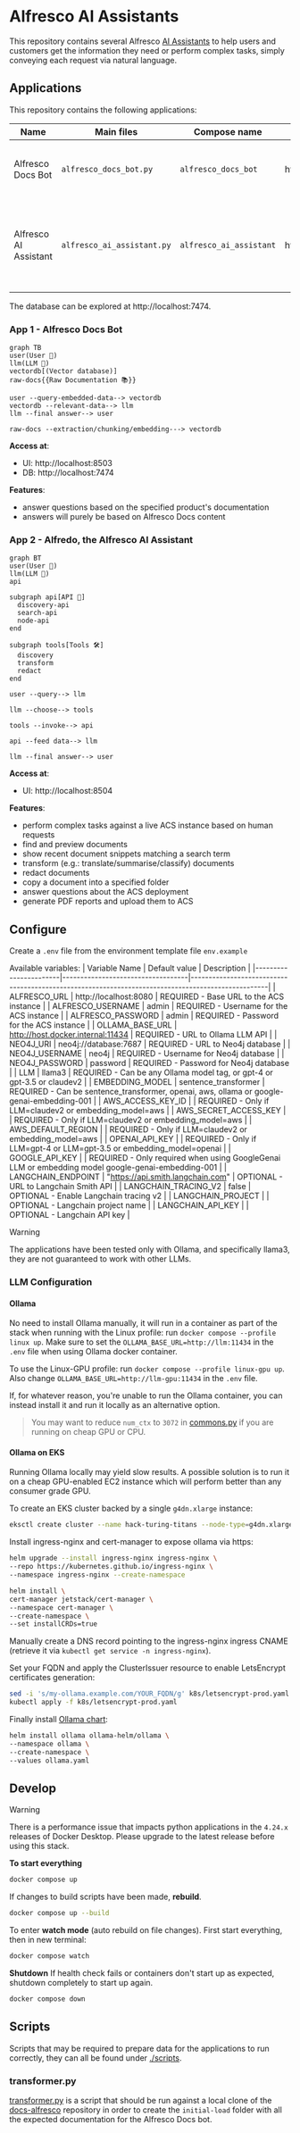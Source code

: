 # Alfresco AI Assistants

This repository contains several Alfresco [AI Assistants](https://en.wikipedia.org/wiki/Virtual_assistant) to help users
and customers get the information they need or perform complex tasks, simply conveying each request via natural language.

## Applications

This repository contains the following applications:

| Name                  | Main files                 | Compose name            | URLs                  | Description                                                                          |
|-----------------------|----------------------------|-------------------------|-----------------------|--------------------------------------------------------------------------------------|
| Alfresco Docs Bot     | `alfresco_docs_bot.py`     | `alfresco_docs_bot`     | http://localhost:8503 | Ingest the Alfresco documentation and ask it questions.                              |
| Alfresco AI Assistant | `alfresco_ai_assistant.py` | `alfresco_ai_assistant` | http://localhost:8504 | Interact with an Alfresco Content Services instance using natural language requests. |

The database can be explored at http://localhost:7474.

### App 1 - Alfresco Docs Bot

```mermaid
graph TB
user(User 👤)
llm(LLM 🤖)
vectordb[(Vector database)]
raw-docs{{Raw Documentation 📚}}

user --query-embedded-data--> vectordb
vectordb --relevant-data--> llm
llm --final answer--> user

raw-docs --extraction/chunking/embedding---> vectordb
```

**Access at**:

- UI: http://localhost:8503
- DB: http://localhost:7474

**Features**:

- answer questions based on the specified product's documentation
- answers will purely be based on Alfresco Docs content

### App 2 - Alfredo, the Alfresco AI Assistant

```mermaid
graph BT
user(User 👤)
llm(LLM 🤖)
api

subgraph api[API 👷]
  discovery-api
  search-api
  node-api
end

subgraph tools[Tools 🛠️]
  discovery
  transform
  redact
end

user --query--> llm

llm --choose--> tools

tools --invoke--> api

api --feed data--> llm

llm --final answer--> user
```

**Access at**:

- UI: http://localhost:8504

**Features**:

- perform complex tasks against a live ACS instance based on human requests
- find and preview documents
- show recent document snippets matching a search term
- transform (e.g.: translate/summarise/classify) documents
- redact documents
- copy a document into a specified folder
- answer questions about the ACS deployment
- generate PDF reports and upload them to ACS

## Configure

Create a `.env` file from the environment template file `env.example`

Available variables:
| Variable Name         | Default value                     | Description                                                                                       |
|-----------------------|-----------------------------------|---------------------------------------------------------------------------------------------------|
| ALFRESCO_URL          | http://localhost:8080             | REQUIRED - Base URL to the ACS instance                                                           |
| ALFRESCO_USERNAME     | admin                             | REQUIRED - Username for the ACS instance                                                          |
| ALFRESCO_PASSWORD     | admin                             | REQUIRED - Password for the ACS instance                                                          |
| OLLAMA_BASE_URL       | http://host.docker.internal:11434 | REQUIRED - URL to Ollama LLM API                                                                  |
| NEO4J_URI             | neo4j://database:7687             | REQUIRED - URL to Neo4j database                                                                  |
| NEO4J_USERNAME        | neo4j                             | REQUIRED - Username for Neo4j database                                                            |
| NEO4J_PASSWORD        | password                          | REQUIRED - Password for Neo4j database                                                            |
| LLM                   | llama3                            | REQUIRED - Can be any Ollama model tag, or gpt-4 or gpt-3.5 or claudev2                           |
| EMBEDDING_MODEL       | sentence_transformer              | REQUIRED - Can be sentence_transformer, openai, aws, ollama or google-genai-embedding-001         |
| AWS_ACCESS_KEY_ID     |                                   | REQUIRED - Only if LLM=claudev2 or embedding_model=aws                                            |
| AWS_SECRET_ACCESS_KEY |                                   | REQUIRED - Only if LLM=claudev2 or embedding_model=aws                                            |
| AWS_DEFAULT_REGION    |                                   | REQUIRED - Only if LLM=claudev2 or embedding_model=aws                                            |
| OPENAI_API_KEY        |                                   | REQUIRED - Only if LLM=gpt-4 or LLM=gpt-3.5 or embedding_model=openai                             |
| GOOGLE_API_KEY        |                                   | REQUIRED - Only required when using GoogleGenai LLM or embedding model google-genai-embedding-001 |
| LANGCHAIN_ENDPOINT    | "https://api.smith.langchain.com" | OPTIONAL - URL to Langchain Smith API                                                             |
| LANGCHAIN_TRACING_V2  | false                             | OPTIONAL - Enable Langchain tracing v2                                                            |
| LANGCHAIN_PROJECT     |                                   | OPTIONAL - Langchain project name                                                                 |
| LANGCHAIN_API_KEY     |                                   | OPTIONAL - Langchain API key                                                                      |

> [!WARNING]
> The applications have been tested only with Ollama, and specifically llama3, they are not guaranteed to work with other LLMs.

### LLM Configuration

#### Ollama

No need to install Ollama manually, it will run in a container as
part of the stack when running with the Linux profile: run `docker compose --profile linux up`.
Make sure to set the `OLLAMA_BASE_URL=http://llm:11434` in the `.env` file when using Ollama docker container.

To use the Linux-GPU profile: run `docker compose --profile linux-gpu up`. Also change `OLLAMA_BASE_URL=http://llm-gpu:11434` in the `.env` file.

If, for whatever reason, you're unable to run the Ollama container, you can instead install it and run it locally as an alternative option.

> You may want to reduce `num_ctx` to `3072` in [commons.py](commons.py) if you
> are running on cheap GPU or CPU.

#### Ollama on EKS

Running Ollama locally may yield slow results. A possible solution is to run it
on a cheap GPU-enabled EC2 instance which will perform better than any consumer
grade GPU.

To create an EKS cluster backed by a single `g4dn.xlarge` instance:

```sh
eksctl create cluster --name hack-turing-titans --node-type=g4dn.xlarge --nodes 1
```

Install ingress-nginx and cert-manager to expose ollama via https:

```sh
helm upgrade --install ingress-nginx ingress-nginx \
--repo https://kubernetes.github.io/ingress-nginx \
--namespace ingress-nginx --create-namespace
```

```sh
helm install \
cert-manager jetstack/cert-manager \
--namespace cert-manager \
--create-namespace \
--set installCRDs=true
```

Manually create a DNS record pointing to the ingress-nginx ingress CNAME
(retrieve it via `kubectl get service -n ingress-nginx`).

Set your FQDN and apply the ClusterIssuer resource to enable LetsEncrypt
certificates generation:

```sh
sed -i 's/my-ollama.example.com/YOUR_FQDN/g' k8s/letsencrypt-prod.yaml
kubectl apply -f k8s/letsencrypt-prod.yaml
```

Finally install [Ollama chart](https://github.com/otwld/ollama-helm):

```sh
helm install ollama ollama-helm/ollama \
--namespace ollama \
--create-namespace \
--values ollama.yaml
```

## Develop

> [!WARNING]
> There is a performance issue that impacts python applications in the `4.24.x` releases of Docker Desktop. Please upgrade to the latest release before using this stack.

**To start everything**

```sh
docker compose up
```

If changes to build scripts have been made, **rebuild**.

```sh
docker compose up --build
```

To enter **watch mode** (auto rebuild on file changes).
First start everything, then in new terminal:

```sh
docker compose watch
```

**Shutdown**
If health check fails or containers don't start up as expected, shutdown
completely to start up again.

```sh
docker compose down
```

## Scripts

Scripts that may be required to prepare data for the applications to run correctly, they can all be found under [./scripts](./scripts/).

### transformer.py

[transformer.py](./scripts/transformer.py) is a script that should be run against a local clone of the [docs-alfresco](https://github.com/Alfresco/docs-alfresco)
repository in order to create the `initial-load` folder with all the expected documentation for the Alfresco Docs bot.

